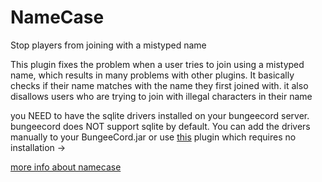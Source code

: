 # NameCase
Stop players from joining with a mistyped name


This plugin fixes the problem when a user tries to join using a mistyped name, which results in many problems with other plugins. It basically checks if their name matches with the name they first joined with. it also disallows users who are trying to join with illegal characters in their name

you NEED to have the sqlite drivers installed on your bungeecord server. bungeecord does NOT support sqlite by default.
You can add the drivers manually to your BungeeCord.jar or use [this](https://www.spigotmc.org/resources/sqlite-for-bungeecord.57191/) plugin which requires no installation -> 




[more info about namecase](https://www.spigotmc.org/resources/namecase.62586/)
